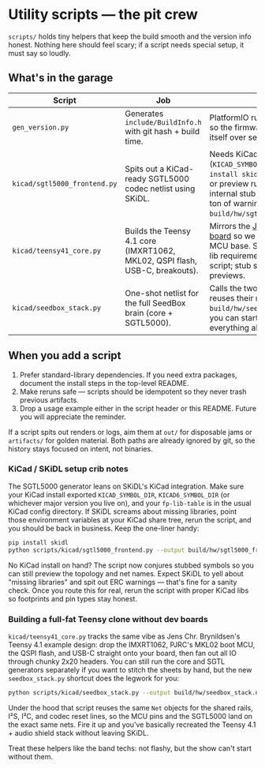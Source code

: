 # Utility scripts — the pit crew

`scripts/` holds tiny helpers that keep the build smooth and the version info
honest. Nothing here should feel scary; if a script needs special setup, it must
say so loudly.

## What's in the garage

| Script | Job | Notes |
| --- | --- | --- |
| `gen_version.py` | Generates `include/BuildInfo.h` with git hash + build time. | PlatformIO runs it before builds so the firmware can introduce itself over serial. |
| `kicad/sgtl5000_frontend.py` | Spits out a KiCad-ready SGTL5000 codec netlist using SKiDL. | Needs KiCad libraries on disk (`KICAD_SYMBOL_DIR` etc.) and `pip install skidl`. In library-less CI or preview runs it falls back to internal stub symbols, prints a ton of warnings, and still drops `build/hw/sgtl5000_frontend.net`. |
| `kicad/teensy41_core.py` | Builds the Teensy 4.1 core (IMXRT1062, MKL02, QSPI flash, USB-C, breakouts). | Mirrors the [JensChr reference board](https://github.com/jenschr/Teensy-4.1-example) so we can fab our own MCU base. Same SKiDL + KiCad lib requirements as the SGTL script; stub symbols unblock previews. |
| `kicad/seedbox_stack.py` | One-shot netlist for the full SeedBox brain (core + SGTL5000). | Calls the two generators above, reuses their nets, and spits out `build/hw/seedbox_stack.net` so you can start layout with everything already talking. |

## When you add a script

1. Prefer standard-library dependencies. If you need extra packages, document
   the install steps in the top-level README.
2. Make reruns safe — scripts should be idempotent so they never trash previous
   artifacts.
3. Drop a usage example either in the script header or this README. Future you
   will appreciate the reminder.

If a script spits out renders or logs, aim them at `out/` for disposable jams or
`artifacts/` for golden material. Both paths are already ignored by git, so the
history stays focused on intent, not binaries.

### KiCad / SKiDL setup crib notes

The SGTL5000 generator leans on SKiDL's KiCad integration. Make sure your KiCad
install exported `KICAD_SYMBOL_DIR`, `KICAD6_SYMBOL_DIR` (or whichever major
version you live on), and your `fp-lib-table` is in the usual KiCad config
directory. If SKiDL screams about missing libraries, point those environment
variables at your KiCad share tree, rerun the script, and you should be back in
business. Keep the one-liner handy:

```bash
pip install skidl
python scripts/kicad/sgtl5000_frontend.py --output build/hw/sgtl5000_frontend.net
```

No KiCad install on hand? The script now conjures stubbed symbols so you can
still preview the topology and net names. Expect SKiDL to yell about "missing
libraries" and spit out ERC warnings — that's fine for a sanity check. Once you
route this for real, rerun the script with proper KiCad libs so footprints and
pin types stay honest.

### Building a full-fat Teensy clone without dev boards

`kicad/teensy41_core.py` tracks the same vibe as Jens Chr. Brynildsen's
Teensy 4.1 example design: drop the IMXRT1062, PJRC's MKL02 boot MCU, the QSPI
flash, and USB-C straight onto your board, then fan out all IO through chunky
2x20 headers. You can still run the core and SGTL generators separately if you
want to stitch the sheets by hand, but the new `seedbox_stack.py` shortcut does
the legwork for you:

```bash
python scripts/kicad/seedbox_stack.py --output build/hw/seedbox_stack.net
```

Under the hood that script reuses the same `Net` objects for the shared rails,
I²S, I²C, and codec reset lines, so the MCU pins and the SGTL5000 land on the
exact same nets. Fire it up and you've basically recreated the Teensy 4.1 +
audio shield stack without leaving SKiDL.

Treat these helpers like the band techs: not flashy, but the show can't start
without them.
